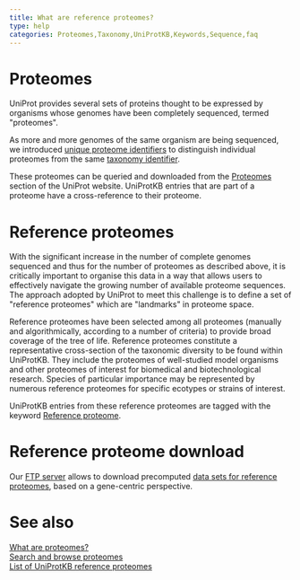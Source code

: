 ```yaml
---
title: What are reference proteomes?
type: help
categories: Proteomes,Taxonomy,UniProtKB,Keywords,Sequence,faq
---
```


# Proteomes

UniProt provides several sets of proteins thought to be expressed by organisms whose genomes have been completely sequenced, termed "proteomes".

As more and more genomes of the same organism are being sequenced, we introduced [unique proteome identifiers](https://www.uniprot.org/help/proteome_id) to distinguish individual proteomes from the same [taxonomy identifier](https://www.uniprot.org/help/taxonomic_identifier).

These proteomes can be queried and downloaded from the [Proteomes](https://www.uniprot.org/proteomes) section of the UniProt website. UniProtKB entries that are part of a proteome have a cross-reference to their proteome.

# Reference proteomes

With the significant increase in the number of complete genomes sequenced and thus for the number of proteomes as described above, it is critically important to organise this data in a way that allows users to effectively navigate the growing number of available proteome sequences. The approach adopted by UniProt to meet this challenge is to define a set of "reference proteomes" which are "landmarks" in proteome space.

Reference proteomes have been selected among all proteomes (manually and algorithmically, according to a number of criteria) to provide broad coverage of the tree of life. Reference proteomes constitute a representative cross-section of the taxonomic diversity to be found within UniProtKB. They include the proteomes of well-studied model organisms and other proteomes of interest for biomedical and biotechnological research. Species of particular importance may be represented by numerous reference proteomes for specific ecotypes or strains of interest.

UniProtKB entries from these reference proteomes are tagged with the keyword [Reference proteome](https://www.uniprot.org/keywords/KW-1185).

# Reference proteome download

Our [FTP server](https://www.uniprot.org/downloads) allows to download precomputed [data sets for reference proteomes](https://ftp.uniprot.org/pub/databases/uniprot/current_release/knowledgebase/reference_proteomes/README), based on a gene-centric perspective.

# See also

[What are proteomes?](https://www.uniprot.org/help/proteome)  
[Search and browse proteomes](https://www.uniprot.org/proteomes)  
[List of UniProtKB reference proteomes](https://www.uniprot.org/proteomes?facets=proteome_type%3A1&query=%2A)
